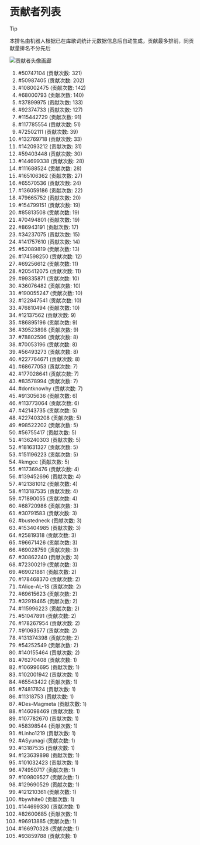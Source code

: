# 贡献者列表

> [!TIP]
> 本排名由机器人根据已在库歌词统计元数据信息后自动生成，贡献最多排前，同贡献量排名不分先后

![贡献者头像画廊](./CONTRIBUTORS.svg)

1. #50747104 (贡献次数: 321)
2. #50987405 (贡献次数: 202)
3. #108002475 (贡献次数: 142)
4. #68000793 (贡献次数: 140)
5. #37899975 (贡献次数: 133)
6. #92374733 (贡献次数: 127)
7. #115442729 (贡献次数: 91)
8. #117785554 (贡献次数: 51)
9. #72502111 (贡献次数: 39)
10. #132769718 (贡献次数: 33)
11. #142093212 (贡献次数: 31)
12. #59403448 (贡献次数: 30)
13. #144699338 (贡献次数: 28)
14. #111688524 (贡献次数: 28)
15. #165106362 (贡献次数: 27)
16. #65570536 (贡献次数: 24)
17. #136059186 (贡献次数: 22)
18. #79665752 (贡献次数: 20)
19. #154799151 (贡献次数: 19)
20. #85813508 (贡献次数: 19)
21. #70494801 (贡献次数: 19)
22. #86943191 (贡献次数: 17)
23. #34237075 (贡献次数: 15)
24. #141757610 (贡献次数: 14)
25. #52089819 (贡献次数: 13)
26. #174598250 (贡献次数: 12)
27. #69256612 (贡献次数: 11)
28. #205412075 (贡献次数: 11)
29. #99335871 (贡献次数: 10)
30. #36076482 (贡献次数: 10)
31. #190055247 (贡献次数: 10)
32. #122847541 (贡献次数: 10)
33. #76810494 (贡献次数: 10)
34. #12137562 (贡献次数: 9)
35. #86895196 (贡献次数: 9)
36. #39523898 (贡献次数: 9)
37. #78802596 (贡献次数: 8)
38. #70053196 (贡献次数: 8)
39. #56493273 (贡献次数: 8)
40. #227764671 (贡献次数: 8)
41. #68677053 (贡献次数: 7)
42. #177028641 (贡献次数: 7)
43. #83578994 (贡献次数: 7)
44. #dontknowhy (贡献次数: 7)
45. #91305636 (贡献次数: 6)
46. #113773064 (贡献次数: 6)
47. #42143735 (贡献次数: 5)
48. #227403208 (贡献次数: 5)
49. #98522202 (贡献次数: 5)
50. #56755417 (贡献次数: 5)
51. #136240303 (贡献次数: 5)
52. #181631327 (贡献次数: 5)
53. #151196223 (贡献次数: 5)
54. #kmgcc (贡献次数: 5)
55. #117369476 (贡献次数: 4)
56. #139452696 (贡献次数: 4)
57. #121381012 (贡献次数: 4)
58. #113187535 (贡献次数: 4)
59. #71890055 (贡献次数: 4)
60. #68720986 (贡献次数: 3)
61. #30791583 (贡献次数: 3)
62. #bustedneck (贡献次数: 3)
63. #153404985 (贡献次数: 3)
64. #25819318 (贡献次数: 3)
65. #96671426 (贡献次数: 3)
66. #69028759 (贡献次数: 3)
67. #30862240 (贡献次数: 3)
68. #72300219 (贡献次数: 3)
69. #69021881 (贡献次数: 2)
70. #178468370 (贡献次数: 2)
71. #Alice-AL-1S (贡献次数: 2)
72. #69615623 (贡献次数: 2)
73. #32919465 (贡献次数: 2)
74. #115996223 (贡献次数: 2)
75. #51047891 (贡献次数: 2)
76. #178267954 (贡献次数: 2)
77. #91063577 (贡献次数: 2)
78. #131374398 (贡献次数: 2)
79. #54252549 (贡献次数: 2)
80. #140155464 (贡献次数: 2)
81. #76270408 (贡献次数: 1)
82. #106996695 (贡献次数: 1)
83. #102001942 (贡献次数: 1)
84. #65543422 (贡献次数: 1)
85. #74817824 (贡献次数: 1)
86. #11318753 (贡献次数: 1)
87. #Des-Magmeta (贡献次数: 1)
88. #146098469 (贡献次数: 1)
89. #107782670 (贡献次数: 1)
90. #58398544 (贡献次数: 1)
91. #Linho1219 (贡献次数: 1)
92. #ASyunagi (贡献次数: 1)
93. #13187535 (贡献次数: 1)
94. #123639898 (贡献次数: 1)
95. #101032423 (贡献次数: 1)
96. #74950717 (贡献次数: 1)
97. #109809527 (贡献次数: 1)
98. #129690529 (贡献次数: 1)
99. #121210361 (贡献次数: 1)
100. #bywhite0 (贡献次数: 1)
101. #144699330 (贡献次数: 1)
102. #82600685 (贡献次数: 1)
103. #96913885 (贡献次数: 1)
104. #166970328 (贡献次数: 1)
105. #93859788 (贡献次数: 1)
